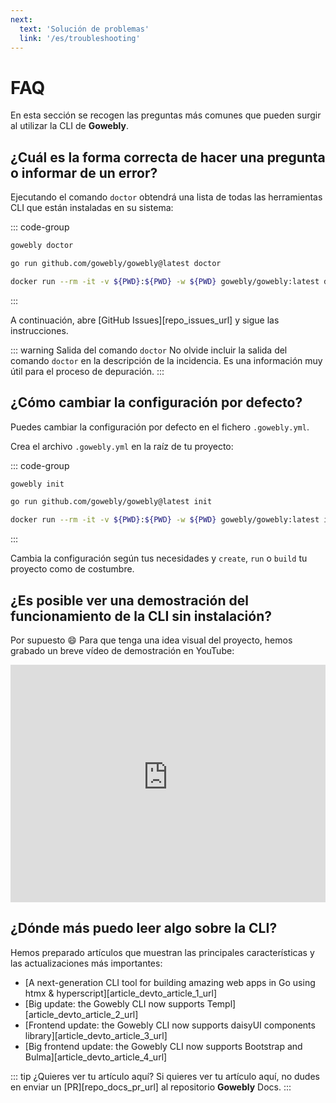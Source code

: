 ```yaml
---
next:
  text: 'Solución de problemas'
  link: '/es/troubleshooting'
---
```


# FAQ

En esta sección se recogen las preguntas más comunes que pueden surgir al utilizar la CLI de **Gowebly**.

<!--@include: ../parts/es/block_cant-find-answer.md-->

## ¿Cuál es la forma correcta de hacer una pregunta o informar de un error?

Ejecutando el comando `doctor` obtendrá una lista de todas las herramientas CLI que están instaladas en su sistema:

::: code-group
``` bash [CLI]
gowebly doctor
```

``` bash [Go]
go run github.com/gowebly/gowebly@latest doctor
```

``` bash [Docker]
docker run --rm -it -v ${PWD}:${PWD} -w ${PWD} gowebly/gowebly:latest doctor
```
:::

A continuación, abre [GitHub Issues][repo_issues_url] y sigue las instrucciones.

::: warning Salida del comando `doctor`
No olvide incluir la salida del comando `doctor` en la descripción de la incidencia. Es una información muy útil para el proceso de depuración.
:::

## ¿Cómo cambiar la configuración por defecto?

Puedes cambiar la configuración por defecto en el fichero `.gowebly.yml`.

Crea el archivo `.gowebly.yml` en la raíz de tu proyecto:

::: code-group
``` bash [CLI]
gowebly init
```

``` bash [Go]
go run github.com/gowebly/gowebly@latest init
```

``` bash [Docker]
docker run --rm -it -v ${PWD}:${PWD} -w ${PWD} gowebly/gowebly:latest init
```
:::

Cambia la configuración según tus necesidades y `create`, `run` o `build` tu proyecto como de costumbre.

## ¿Es posible ver una demostración del funcionamiento de la CLI sin instalación?

Por supuesto :smile: Para que tenga una idea visual del proyecto, hemos grabado un breve vídeo de demostración en YouTube:

<iframe width="100%" height="380" src="https://www.youtube-nocookie.com/embed/qazYscnLku4?si=GQSiQS0Aaib-T6zD&amp;controls=0" title="YouTube video player" frameborder="0" allow="accelerometer; autoplay; clipboard-write; encrypted-media; gyroscope; picture-in-picture; web-share" allowfullscreen></iframe>

## ¿Dónde más puedo leer algo sobre la CLI?

Hemos preparado artículos que muestran las principales características y las actualizaciones más importantes:

- [A next-generation CLI tool for building amazing web apps in Go using htmx & hyperscript][article_devto_article_1_url]
- [Big update: the Gowebly CLI now supports Templ][article_devto_article_2_url]
- [Frontend update: the Gowebly CLI now supports daisyUI components library][article_devto_article_3_url]
- [Big frontend update: the Gowebly CLI now supports Bootstrap and Bulma][article_devto_article_4_url]

::: tip ¿Quieres ver tu artículo aquí?
Si quieres ver tu artículo aquí, no dudes en enviar un [PR][repo_docs_pr_url] al repositorio **Gowebly** Docs.
:::

<!--@include: ../parts/links.md-->